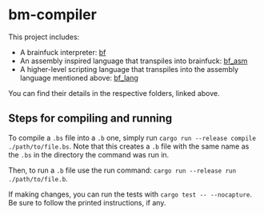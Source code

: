 # bm-compiler

This project includes:

- A brainfuck interpreter: [bf](./src/bf/)
- An assembly inspired language that transpiles into brainfuck: [bf_asm](./src/bf_asm/)
- A higher-level scripting language that transpiles into the assembly language mentioned above: [bf_lang](./src/bf_lang/)

You can find their details in the respective folders, linked above.

## Steps for compiling and running

To compile a `.bs` file into a `.b` one, simply run `cargo run --release compile ./path/to/file.bs`. Note that this creates a `.b` file with the same name as the `.bs` in the directory the command was run in.

Then, to run a `.b` file use the run command: `cargo run --release run ./path/to/file.b`.

If making changes, you can run the tests with `cargo test -- --nocapture`. Be sure to follow the printed instructions, if any.
